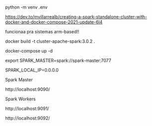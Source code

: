 

python -m venv .env

https://dev.to/mvillarrealb/creating-a-spark-standalone-cluster-with-docker-and-docker-compose-2021-update-6l4

funcionaa pra sistemas arm-based!! 

docker build -t cluster-apache-spark:3.0.2 .

docker-compose up -d

export SPARK_MASTER=spark://spark-master:7077

SPARK_LOCAL_IP=0.0.0.0

Spark Master

http://localhost:9090/

Spark Workers

http://localhost:9091/

http://localhost:9092/